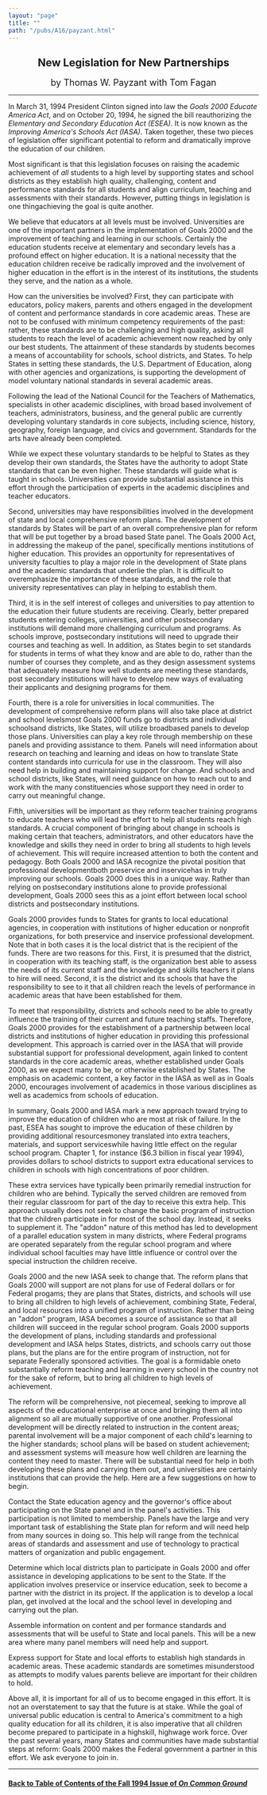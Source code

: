 ```yaml
---
layout: "page"
title: ""
path: "/pubs/A16/payzant.html"
---
```

<main>
<center>
<h2>
New Legislation for New Partnerships</h2>
<p><font size="+1">by Thomas W. Payzant with Tom Fagan</font>
</p></center>
<hr/>
In March 31, 1994 President Clinton signed into law the <i>Goals 2000
Educate America Act</i>, and on October 20, 1994, he signed the bill
reauthorizing the <i>Elementary and Secondary Education Act (ESEA)</i>.
It is now known as the <i>Improving America's Schools Act (IASA)</i>.
Taken together, these two pieces of legislation offer significant
potential to reform and dramatically improve the education of our
children.
<p>
Most significant is that this legislation focuses on raising the  academic
achievement of <i>all</i> students to a high level by supporting  states
and school districts as they establish high quality, challenging,  content
and performance standards for all students and align  curriculum, teaching
and assessments with their standards.   However, putting things in
legislation is one thing­achieving the goal  is quite another.
</p><p>
We believe that educators at all levels must be involved.   Universities
are one of the important partners in the implementation  of Goals 2000 and
the improvement of teaching and learning in our  schools.  Certainly the
education students receive at elementary and  secondary levels has a
profound effect on higher education.  It is a  national necessity that the
education children receive be radically  improved and the involvement of
higher education in the effort is in  the interest of its institutions,
the students they serve, and the nation  as a whole.
</p><p>
How can the universities be involved?  First, they can participate  with
educators, policy makers, parents and others engaged in the  development
of content and performance standards in core academic  areas.  These are
not to be confused with minimum competency  requirements of the past:
rather, these standards are to be  challenging and high quality, asking
all students to reach the level of  academic achievement now reached by
only our best students.  The  attainment of these standards by students
becomes a means of  accountability for schools, school districts, and
States.  To help States  in setting these standards, the U.S. Department
of Education, along  with other agencies and organizations, is supporting
the development  of model voluntary national standards in several academic
areas.
</p><p>
Following the lead of the National Council for the Teachers of
Mathematics, specialists in other academic disciplines, with broad­
based involvement of teachers, administrators, business, and the  general
public are currently developing voluntary standards in core  subjects,
including science, history, geography, foreign language, and  civics and
government.  Standards for the arts have already been  completed.
</p><p>
While we expect these voluntary standards to be helpful to States as  they
develop their own standards, the States have the authority to  adopt State
standards that can be even higher.  These standards will  guide what is
taught in schools.  Universities can provide substantial  assistance in
this effort through the participation of experts in the  academic
disciplines and teacher educators.
</p><p>
Second, universities may have responsibilities involved in the
development of state and local comprehensive reform plans. The
development of standards by States will be part of an overall
comprehensive plan for reform that will be put together by a broad  based
State panel. The Goals 2000 Act, in addressing the makeup of  the panel,
specifically mentions institutions of higher education. This  provides an
opportunity for representatives of university faculties to  play a major
role in the development of State plans and the academic  standards that
underlie the plan. It is difficult to overemphasize the  importance of
these standards, and the role that university  representatives can play in
helping to establish them.
</p><p>
Third, it is in the self interest of colleges and universities to pay
attention to the education their future students are receiving. Clearly,
better prepared students entering colleges, universities, and other
post­secondary institutions will demand more challenging curriculum
and programs. As schools improve, post­secondary institutions will
need to upgrade their courses and teaching as well. In addition, as
States begin to set standards for students in terms of what they  know and
are able to do, rather than the number of courses they  complete, and as
they design assessment systems that adequately  measure how well students
are meeting these standards, post­ secondary institutions will have
to develop new ways of evaluating  their applicants and designing programs
for them.
</p><p>
Fourth, there is a role for universities in local communities. The
development of comprehensive reform plans will also take place at
district and school levels­most Goals 2000 funds go to districts and
individual schools­and districts, like States, will utilize
broad­based  panels to develop those plans. Universities can play a
key role  through membership on these panels and providing assistance to
them. Panels will need information about research on teaching and
learning and ideas on how to translate State content standards into
curricula for use in the classroom. They will also need help in  building
and maintaining support for change. And schools and school  districts,
like States, will need guidance on how to reach out to and  work with the
many constituencies whose support they need in  order to carry out
meaningful change.
</p><p>
Fifth, universities will be important as they reform teacher training
programs to educate teachers who will lead the effort to help all
students reach high standards. A crucial component of bringing about
change in schools is making certain that teachers, administrators, and
other educators have the knowledge and skills they need in order to  bring
all students to high levels of achievement. This will require  increased
attention to both the content and pedagogy.  Both Goals  2000 and IASA
recognize the pivotal position that professional  development­both
pre­service and in­service­has in truly improving  our
schools. Goals 2000 does this in a unique way. Rather than  relying on
post­secondary institutions alone to provide professional
development, Goals 2000 sees this as a joint effort between local  school
districts and post­secondary institutions.
</p><p>
Goals 2000 provides funds to States for grants to local educational
agencies, in cooperation with institutions of higher education or
nonprofit organizations, for both pre­service and in­service
professional development. Note that in both cases it is the local
district that is the recipient of the funds. There are two reasons for
this. First, it is presumed that the district, in cooperation with its
teaching staff, is the organization best able to assess the needs of its
current staff and the knowledge and skills teachers it plans to hire  will
need. Second, it is the district and its schools that have the
responsibility to see to it that all children reach the levels of
performance in academic areas that have been established for them.
</p><p>
To meet that responsibility, districts and schools need to be able to
greatly influence the training of their current and future teaching
staffs. Therefore, Goals 2000 provides for the establishment of a
partnership between local districts and institutions of higher  education
in providing this professional development. This approach  is carried over
in the IASA that will provide substantial support for  professional
development, again linked to content standards in the  core academic
areas, whether established under Goals 2000, as we  expect many to be, or
otherwise established by States. The emphasis  on academic content, a key
factor in the IASA as well as in Goals  2000, encourages involvement of
academics in those various  disciplines as well as academics from schools
of education.
</p><p>
In summary, Goals 2000 and IASA mark a new approach toward  trying to
improve the education of children who are most at risk of  failure. In the
past, ESEA has sought to improve the education of  these children by
providing additional resources­money translated  into extra teachers,
materials, and support services­while having  little effect on the
regular school program. Chapter 1, for instance  ($6.3 billion in fiscal
year 1994), provides dollars to school districts  to support extra
educational services to children in schools with high  concentrations of
poor children.
</p><p>
These extra services have typically been primarily remedial  instruction
for children who are behind. Typically the served  children are removed
from their regular classroom for part of the  day to receive this extra
help. This approach usually does not seek to  change the basic program of
instruction that the children participate  in for most of the school day.
Instead, it seeks to supplement it.  The  "add­on" nature of this
method has led to development of a parallel  education system in many
districts, where Federal programs are  operated separately from the
regular school program and where  individual school faculties may have
little influence or control over  the special instruction the children
receive.   
</p><p>
Goals 2000 and the new IASA seek to change that.  The reform plans  that
Goals 2000 will support are not plans for use of Federal dollars  or for
Federal progams; they are plans that States, districts, and  schools will
use to bring all children to high levels of achievement,  combining State,
Federal, and local resources into a unified program  of instruction.
Rather than being an "add­on" program, IASA  becomes a source of
assistance so that all children will succeed in the  regular school
program.  Goals 2000 supports the development of  plans, including
standards and professional development and  IASA  helps States, districts,
and schools carry out those plans, but the  plans are for the entire
program of instruction, not for separate  Federally sponsored activities.
The goal is a formidable one­to  substantially reform teaching and
learning in every school in the  country not for the sake of reform, but
to bring all children to high  levels of achievement.
</p><p>
The reform will be comprehensive, not piecemeal, seeking to  improve all
aspects of the educational enterprise at once and  bringing them all into
alignment so all are mutually supportive of  one another.  Professional
development will be directly related to  instruction in the content areas;
parental involvement will be a major  component of each child's learning
to the higher standards; school  plans will be based on student
achievement; and assessment systems  will measure how well children are
learning the content they need to  master.  There will be substantial need
for help in both developing  these plans and carrying them out, and
universities are certainly  institutions that can provide the help.  Here
are a few suggestions on  how to begin.
</p><p>
­Contact the State education agency and the governor's office about
participating on the State panel and in the panel's activities.  This
participation is not limited to membership.  Panels have the large  and
very important task of establishing the State plan for reform and  will
need help from many sources in doing so.  This help will range  from the
technical areas of standards and assessment and use of  technology to
practical matters of organization and public  engagement.
</p><p>
­Determine which local districts plan to participate in Goals 2000
and  offer assistance in developing applications to be sent to the State.
If  the application involves preservice or in­service education, seek
to  become a partner with the district in its project.  If the application
is  to develop a local plan, get involved at the local and the school
level  in developing and carrying out the plan.
</p><p>
­Assemble information on content and per­	formance standards
and assessments that will be useful to State and local panels.  This  will
be a new area where many panel members will need help and  support.
</p><p>
­Express support for State and local efforts to establish high
standards in academic areas.  These academic standards are  sometimes
misunderstood as attempts to modify values parents  believe are important
for their children to hold.
</p><p>
Above all, it is important for all of us to become engaged in this
effort.  It is not an overstatement to say that the future is at stake.
While the goal of universal public education is central to America's
commitment to a high quality education  for all its children, it is also
imperative that all children become prepared to participate in a
high­skill, high­wage work force.  Over the past several years,
many  States and communities have made substantial steps at reform:
Goals 2000 makes the Federal government a partner in this effort.   We ask
everyone to join in.
</p><hr/>
<h4><a href="/pubs/A16/">Back to
Table of Contents of the Fall 1994 Issue of <i>On Common
Ground</i></a>
</h4>
</main>
